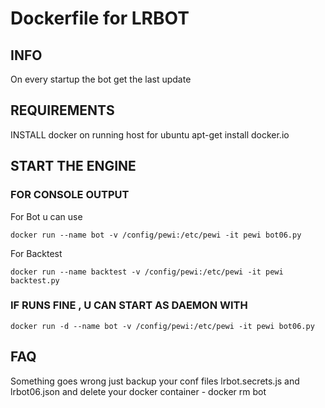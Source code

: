 # Dockerfile for LRBOT

## INFO
On every startup the bot get the last update

## REQUIREMENTS
INSTALL docker on running host
for ubuntu 
  apt-get install docker.io

## START THE ENGINE
  ### FOR CONSOLE OUTPUT
  For Bot u can use
  
    docker run --name bot -v /config/pewi:/etc/pewi -it pewi bot06.py
  
  For Backtest
  
    docker run --name backtest -v /config/pewi:/etc/pewi -it pewi backtest.py
  
  ### IF RUNS FINE , U CAN START AS DAEMON WITH
  
    docker run -d --name bot -v /config/pewi:/etc/pewi -it pewi bot06.py

## FAQ
  Something goes wrong
  just backup your conf files lrbot.secrets.js and lrbot06.json 
  and delete your docker container - docker rm bot
  
